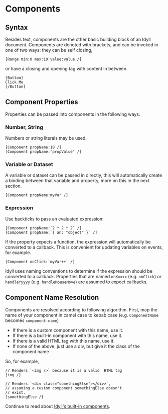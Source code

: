 
# Components 

## Syntax 

Besides text, components are the other basic building block of an Idyll document. 
Components are denoted with brackets, and can be invoked in one of two ways: they can be self
closing,

```
[Range min:0 max:10 value:value /]
```

or have a closing and opening tag with content in between.

```
[Button]
Click Me
[/Button]
```

## Component Properties

Properties can be passed into components
in the following ways:

### Number, String

Numbers or string literals may be used.

```
[Component propName:10 /]
[Component propName:"propValue" /]
```

### Variable or Dataset

A variable or dataset can be passed in directly, this will
automatically create a binding between that variable and property,
more on this in the next section.

```
[Component propName:myVar /]
```

### Expression

Use backticks to pass an evaluated expression:

```
[Component propName:`2 * 2 * 2` /]
[Component propName:`{ an: "object" }` /]
```

If the property expects a function,
the expression will automatically be
converted to a callback. This is convenient
for updating variables on events, for example.

```
[Component onClick:`myVar++` /]
```

Idyll uses naming conventions to determine if the expression should be converted to a callback.
Properties that are named `onXxxxx` (e.g. `onClick`) or `handleYyyyy` (e.g. `handleMouseMove`) are 
assumed to expect callbacks.


## Component Name Resolution

Components are resolved according to following algorithm. First, map the 
name of your component in camel case to kebab case (e.g. `ComponentName` becomes `component-name`)

* If there is a custom component with this name, use it.
* If there is a built-in component with this name, use it.
* If there is a valid HTML tag with this name, use it.
* If none of the above, just use a div, but give it the class of the component name

So, for example,

```
// Renders `<img />` because it is a valid  HTML tag
[img /]

// Renders `<div class="somethingElse"></div>`,
// assuming a custom component somethingElse doesn't
// exist.
[somethingElse /]
```


Continue to read about [Idyll's built-in components](/components-built-in).
